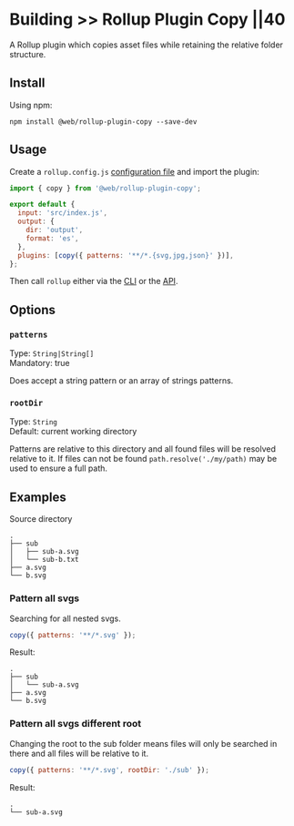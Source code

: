 # Building >> Rollup Plugin Copy ||40

A Rollup plugin which copies asset files while retaining the relative folder structure.

## Install

Using npm:

```
npm install @web/rollup-plugin-copy --save-dev
```

## Usage

Create a `rollup.config.js` [configuration file](https://www.rollupjs.org/guide/en/#configuration-files) and import the plugin:

```js
import { copy } from '@web/rollup-plugin-copy';

export default {
  input: 'src/index.js',
  output: {
    dir: 'output',
    format: 'es',
  },
  plugins: [copy({ patterns: '**/*.{svg,jpg,json}' })],
};
```

Then call `rollup` either via the [CLI](https://www.rollupjs.org/guide/en/#command-line-reference) or the [API](https://www.rollupjs.org/guide/en/#javascript-api).

## Options

### `patterns`

Type: `String|String[]`<br>
Mandatory: true

Does accept a string pattern or an array of strings patterns.

### `rootDir`

Type: `String`<br>
Default: current working directory

Patterns are relative to this directory and all found files will be resolved relative to it.
If files can not be found `path.resolve('./my/path)` may be used to ensure a full path.

## Examples

Source directory

```
.
├── sub
│   ├── sub-a.svg
│   └── sub-b.txt
├── a.svg
└── b.svg
```

### Pattern all svgs

Searching for all nested svgs.

```js
copy({ patterns: '**/*.svg' });
```

Result:

```
.
├── sub
│   └── sub-a.svg
├── a.svg
└── b.svg
```

### Pattern all svgs different root

Changing the root to the sub folder means files will only be searched in there and all files will be relative to it.

```js
copy({ patterns: '**/*.svg', rootDir: './sub' });
```

Result:

```
.
└── sub-a.svg
```
